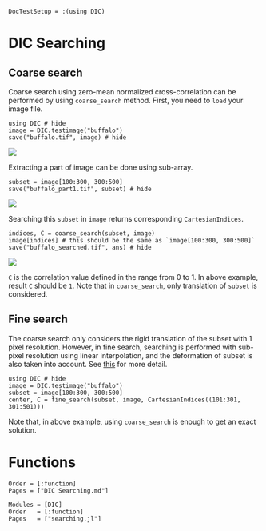 ```@meta
DocTestSetup = :(using DIC)
```

# DIC Searching

## Coarse search

Coarse search using zero-mean normalized cross-correlation can be performed by using `coarse_search` method.
First, you need to `load` your image file.

```@example 1
using DIC # hide
image = DIC.testimage("buffalo")
save("buffalo.tif", image) # hide
```

![](buffalo.tif)

Extracting a part of image can be done using sub-array.

```@example 1
subset = image[100:300, 300:500]
save("buffalo_part1.tif", subset) # hide
```

![](buffalo_part1.tif)

Searching this `subset` in `image` returns corresponding `CartesianIndices`.

```@example 1
indices, C = coarse_search(subset, image)
image[indices] # this should be the same as `image[100:300, 300:500]`
save("buffalo_searched.tif", ans) # hide
```

![](buffalo_searched.tif)

`C` is the correlation value defined in the range from 0 to 1.
In above example, result `C` should be `1`.
Note that in `coarse_search`, only translation of `subset` is considered.

## Fine search

The coarse search only considers the rigid translation of the subset with 1 pixel resolution.
However, in fine search, searching is performed with sub-pixel resolution using linear interpolation, and the deformation of subset is also taken into account.
See [this](https://link.springer.com/article/10.1007%2FBF02321405) for more detail.

```@example 2
using DIC # hide
image = DIC.testimage("buffalo")
subset = image[100:300, 300:500]
center, C = fine_search(subset, image, CartesianIndices((101:301, 301:501)))
```

Note that, in above example, using `coarse_search` is enough to get an exact solution.

# Functions

```@index
Order = [:function]
Pages = ["DIC Searching.md"]
```

```@autodocs
Modules = [DIC]
Order   = [:function]
Pages   = ["searching.jl"]
```
